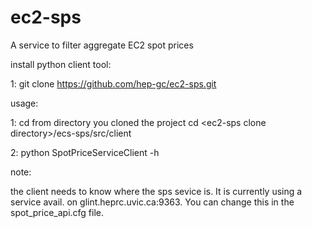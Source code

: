 ec2-sps
=======
A service to filter aggregate EC2 spot prices  

install python client tool:

1: git clone https://github.com/hep-gc/ec2-sps.git

usage:

1: cd from directory you cloned the project cd \<ec2-sps clone directory\>/ecs-sps/src/client

2: python SpotPriceServiceClient -h 

note: 

the client needs to know where the sps sevice is. It is currently using a service avail. on glint.heprc.uvic.ca:9363. You can change this in the spot_price_api.cfg file.


